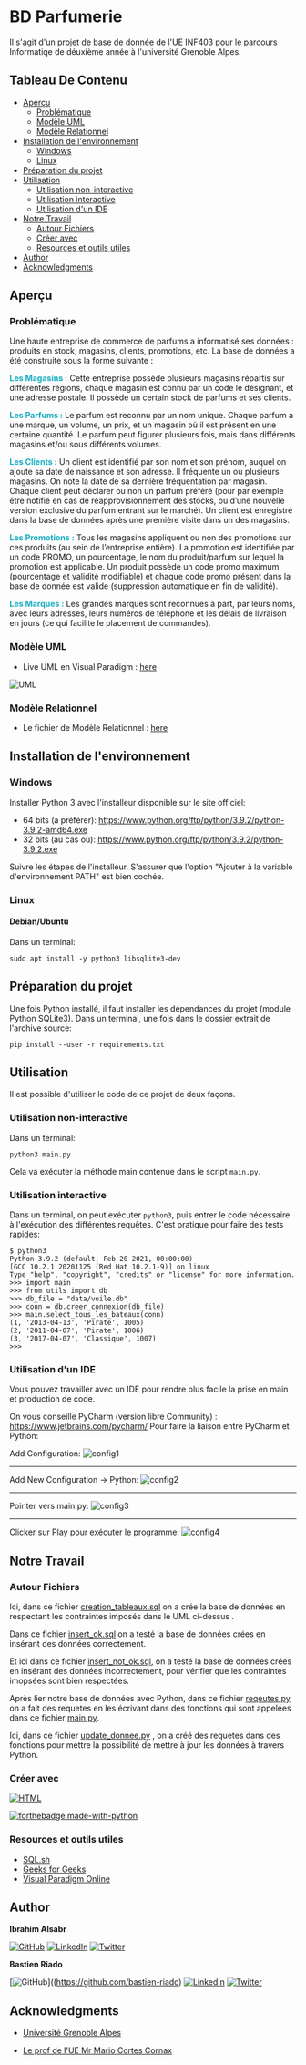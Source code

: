 ﻿
# BD Parfumerie
Il s'agit d'un projet de base de donnée de l'UE INF403 pour le parcours Informatiqe de déuxième année à l'université Grenoble Alpes.

## Tableau De Contenu
- [Aperçu](#aperçu)
    - [Problématique](problématique)
    - [Modèle UML](#modèle-uml)
    - [Modèle Relationnel](#links)
- [Installation de l'environnement](#installation-de-l'environnement)
    - [Windows](#windows)
    - [Linux](#linux)
- [Préparation du projet](#préparation-du-projet)
- [Utilisation](#utilisation)
    - [Utilisation non-interactive](#utilisation-non-interactive)
    - [Utilisation interactive](#utilisation-interactive)
    - [Utilisation d'un IDE](#utilisation-d'un-ide)
- [Notre Travail](#notre-travail)
  - [Autour Fichiers](#autour-fichiers)
  - [Créer avec](#créer-avec)
  - [Resources et outils utiles](#resources-et-outils-utiles)
- [Author](#author)
- [Acknowledgments](#acknowledgments)

## Aperçu
### Problématique
Une haute entreprise de commerce de parfums a informatisé ses données :
produits en stock, magasins, clients, promotions, etc. La base de données a été
construite sous la forme suivante :<br>

<b style="color: #15adc0">Les Magasins :</b>
Cette entreprise possède plusieurs magasins répartis sur différentes régions,
chaque magasin est connu par un code le désignant, et une adresse postale. Il
possède un certain stock de parfums et ses clients.<br>

<b style="color: #15adc0">Les Parfums :</b>
Le parfum est reconnu par un nom unique. Chaque parfum a une marque, un
volume, un prix, et un magasin où il est présent en une certaine quantité. Le
parfum peut figurer plusieurs fois, mais dans différents magasins et/ou sous
différents volumes.

<b style="color: #15adc0">Les Clients :</b>
Un client est identifié par son nom et son prénom, auquel on ajoute sa date de
naissance et son adresse. Il fréquente un ou plusieurs magasins. On note la date
de sa dernière fréquentation par magasin. Chaque client peut déclarer ou non un
parfum préféré (pour par exemple être notifié en cas de réapprovisionnement
des stocks, ou d’une nouvelle version exclusive du parfum entrant sur le
marché). Un client est enregistré dans la base de données après une première
visite dans un des magasins.

<b style="color: #15adc0">Les Promotions :</b>
Tous les magasins appliquent ou non des promotions sur ces produits (au sein
de l’entreprise entière). La promotion est identifiée par un code PROMO, un
pourcentage, le nom du produit/parfum sur lequel la promotion est applicable.
Un produit possède un code promo maximum (pourcentage et validité
modifiable) et chaque code promo présent dans la base de donnée est valide
(suppression automatique en fin de validité).

<b style="color: #15adc0">Les Marques :</b>
Les grandes marques sont reconnues à part, par leurs noms, avec leurs adresses,
leurs numéros de téléphone et les délais de livraison en jours (ce qui facilite le
placement de commandes).

### Modèle UML
- Live UML en Visual Paradigm : [here](https://online.visual-paradigm.com/app/diagrams/#diagram:proj=0&external=https://pblemraton.uk-01.visual-paradigm.com/rest/diagrams/shares/diagram/ed46cf6f-4949-4ce9-83a5-3e1dda51a10f/content&name=SQL-Parfumerie%20)

![UML](doc/img//modele-uml.jpg?raw=true")


### Modèle Relationnel
- Le fichier de Modèle Relationnel : [here](https://docs.google.com/document/d/1Cw8bvpX4cFWQaRBacey5u0Fc2OANktySvvRoH40Ka3U/edit?usp=sharing)


## Installation de l'environnement
### Windows 
Installer Python 3 avec l'installeur disponible sur le site officiel:
* 64 bits (à préférer): https://www.python.org/ftp/python/3.9.2/python-3.9.2-amd64.exe
* 32 bits (au cas où): https://www.python.org/ftp/python/3.9.2/python-3.9.2.exe

Suivre les étapes de l'installeur. S'assurer que l'option "Ajouter à la
variable d'environnement PATH" est bien cochée.

### Linux
#### Debian/Ubuntu

Dans un terminal:

    sudo apt install -y python3 libsqlite3-dev

## Préparation du projet
Une fois Python installé, il faut installer les dépendances du projet (module
Python SQLite3). Dans un terminal, une fois dans le dossier extrait de
l'archive source:

    pip install --user -r requirements.txt

## Utilisation
Il est possible d'utiliser le code de ce projet de deux façons.

### Utilisation non-interactive
Dans un terminal:

    python3 main.py

Cela va exécuter la méthode main contenue dans le script `main.py`.

### Utilisation interactive 
Dans un terminal, on peut exécuter `python3`, puis entrer le code nécessaire à
l'exécution des différentes requêtes. C'est pratique pour faire des tests
rapides:

    $ python3
    Python 3.9.2 (default, Feb 20 2021, 00:00:00)
    [GCC 10.2.1 20201125 (Red Hat 10.2.1-9)] on linux
    Type "help", "copyright", "credits" or "license" for more information.
    >>> import main
    >>> from utils import db
    >>> db_file = "data/voile.db"
    >>> conn = db.creer_connexion(db_file)
    >>> main.select_tous_les_bateaux(conn)
    (1, '2013-04-13', 'Pirate', 1005)
    (2, '2011-04-07', 'Pirate', 1006)
    (3, '2017-04-07', 'Classique', 1007)
    >>> 

### Utilisation d'un IDE 
Vous pouvez travailler avec un IDE pour rendre plus facile la prise en main et production de code.

On vous conseille PyCharm (version libre Community) : 
https://www.jetbrains.com/pycharm/ 
Pour faire la liaison entre PyCharm et Python:

Add Configuration:
![config1](https://github.com/IbrahimAlsabr/BD-Parfumerie/blob/main/doc/img/config_pycharm1.PNG?raw=true") <hr>

Add New Configuration -> Python:
![config2](https://github.com/IbrahimAlsabr/BD-Parfumerie/blob/main/doc/img/config_pycharm2.PNG?raw=true") <hr>

Pointer vers main.py:
![config3](https://github.com/IbrahimAlsabr/BD-Parfumerie/blob/main/doc/img/config_pycharm3.PNG?raw=true") <hr>

Clicker sur Play pour exécuter le programme:
![config4](https://github.com/IbrahimAlsabr/BD-Parfumerie/blob/main/doc/img/config_pycharm4.PNG?raw=true")

## Notre Travail

### Autour Fichiers 
Ici, dans ce fichier [creation_tableaux.sql](/data/creation_tableaux.sql)  on a crée la base de données en respectant les contraintes imposés dans le UML ci-dessus .


Dans ce fichier [insert_ok.sql](/data/insert_ok.sql) on a testé la base de données crées en insérant des données correctement.


Et ici dans ce fichier [insert_not_ok.sql](/data/insert_not_ok.sql), on a testé la base de données crées en insérant des données incorrectement, pour vérifier que les contraintes imopsées sont bien respectées. 

Après lier notre base de données avec Python, dans ce fichier [reqeutes.py](/reqeutes.py) on a fait des requetes en les écrivant dans des fonctions qui sont appelées dans ce fichier [main.py](/main.py).

Ici, dans ce fichier [update_donnee.py](/update_donnee.py) , on a créé des requetes dans des fonctions pour mettre la possibilité de mettre à jour les données à travers Python. 


### Créer avec
[![HTML](https://img.shields.io/badge/SQLite-07405E?style=for-the-badge&logo=sqlite&logoColor=white)](https://www.sqlite.org/index.html) 

[![forthebadge made-with-python](http://ForTheBadge.com/images/badges/made-with-python.svg)](https://www.python.org/)


### Resources et outils utiles
- [SQL.sh](https://sql.sh/) 
- [Geeks for Geeks](https://www.geeksforgeeks.org/) 
- [Visual Paradigm Online](https://online.visual-paradigm.com/fr/)


## Author
<b> Ibrahim Alsabr </b>

[![GitHub](https://img.shields.io/badge/GitHub-100000?style=for-the-badge&logo=github&logoColor=white)](https://github.com/IbrahimAlsabr) [![LinkedIn](https://img.shields.io/badge/LinkedIn-0077B5?style=for-the-badge&logo=linkedin&logoColor=white)](https://www.linkedin.com/in/ibrahim-alsabr-188939231/)  [![Twitter](https://img.shields.io/badge/Twitter-1DA1F2?style=for-the-badge&logo=twitter&logoColor=white)](https://twitter.com/home?lang=fr) <br>

<b>Bastien Riado </b>

[![GitHub](https://img.shields.io/badge/GitHub-100000?style=for-the-badge&logo=github&logoColor=white)]((https://github.com/bastien-riado) [![LinkedIn](https://img.shields.io/badge/LinkedIn-0077B5?style=for-the-badge&logo=linkedin&logoColor=white)]() [![Twitter](https://img.shields.io/badge/Twitter-1DA1F2?style=for-the-badge&logo=twitter&logoColor=white)]() <br> 

## Acknowledgments
* [Université Grenoble Alpes](https://www.univ-grenoble-alpes.fr/)

* [Le prof de l'UE Mr Mario Cortes Cornax](https://www.linkedin.com/in/mariocortescornax/?originalSubdomain=fr)
